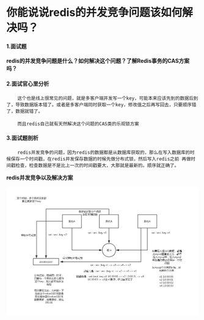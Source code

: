 # 你能说说redis的并发竞争问题该如何解决吗？





#### 1.面试题

​	**redis的并发竞争问题是什么？如何解决这个问题？了解Redis事务的CAS方案吗？**





#### 2.面试官心里分析

```
	这个也是线上很常见的问题，就是多客户端并发写一个key，可能本来应该先到的数据后到了，导致数据版本错了。或者是多客户端同时获取一个key，修改值之后再写回去，只要顺序错了，数据就错了。
	
	而且redis自己就有天然解决这个问题的CAS类的乐观锁方案
```





#### 3.面试题剖析

```
	redis并发竞争的问题，因为redis的数据都是从数据库获取的，那么在写入数据库的时候保存一个时间戳，在redis并发保存数据的时候先做分布式锁，然后写入redis之前 再做时间戳检查，检查数据是不是比上一次的时间戳要大，大那就是最新的。顺序就正确了。
```







**redis并发竞争以及解决方案**

![1625224207657](../../../../.vuepress/public/images/1625224207657.png)



















